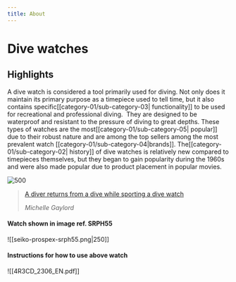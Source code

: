 ```yaml
---
title: About
---
```

# Dive watches

## Highlights

A dive watch is considered a tool primarily used for diving. Not only does it maintain its primary purpose as a timepiece used to tell time, but it also contains specific[[category-01/sub-category-03| functionality]] to be used for recreational and professional diving.  They are designed to be waterproof and resistant to the pressure of diving to great depths. These types of watches are the most[[category-01/sub-category-05| popular]] due to their robust nature and are among the top sellers among the most prevalent watch [[category-01/sub-category-04|brands]]. The[[category-01/sub-category-02| history]] of dive watches is relatively new compared to timepieces themselves, but they began to gain popularity during the 1960s and were also made popular due to product placement in popular movies.

![500](https://www.scubadiving.com/sites/default/files/styles/655_1x_/public/scuba/images/2022/03/seiko-dive-watch-scubadivingmag.march2022.jpg?itok=UNf9eb5N)

> [A diver returns from a dive while sporting a dive watch](https://www.scubadiving.com/how-to-take-care-dive-watch)
> 
> <cite>Michelle Gaylord</cite>


#### Watch shown in image ref. SRPH55

![[seiko-prospex-srph55.png|250]]
#### Instructions for how to use above watch

![[4R3CD_2306_EN.pdf]]

